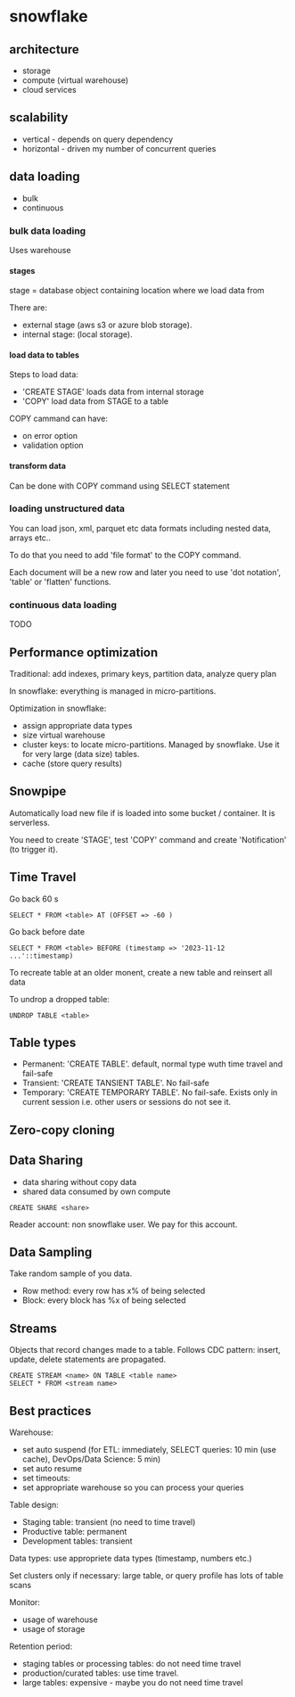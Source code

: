 # snowflake

## architecture

* storage
* compute (virtual warehouse)
* cloud services

## scalability

* vertical - depends on query dependency
* horizontal - driven my number of concurrent queries

## data loading

* bulk
* continuous

### bulk data loading

Uses warehouse

#### stages

stage = database object containing location where we load data from

There are:

* external stage (aws s3 or azure blob storage).  
* internal stage: (local storage). 

#### load data to tables

Steps to load data:
* 'CREATE STAGE' loads data from internal storage
* 'COPY' load data from STAGE to a table

COPY cammand can have:
* on error option
* validation option

#### transform data

Can be done with COPY command using SELECT statement

### loading unstructured data

You can load json, xml, parquet etc data formats including nested data, arrays etc..

To do that you need to add 'file format' to the COPY command.

Each document will be a new row and later you need to use 'dot notation', 'table' or 'flatten' functions.

### continuous data loading
TODO

## Performance optimization

Traditional: add indexes, primary keys, partition data, analyze query plan

In snowflake: everything is managed in micro-partitions.

Optimization in snowflake:
* assign appropriate data types
* size virtual warehouse
* cluster keys: to locate micro-partitions. Managed by snowflake. Use it for very large (data size) tables.
* cache (store query results) 

## Snowpipe

Automatically load new file if is loaded into some bucket / container. It is serverless.

You need to create 'STAGE', test 'COPY' command and create 'Notification' (to trigger it).

## Time Travel

Go back 60 s

```
SELECT * FROM <table> AT (OFFSET => -60 )
```

Go back before date

```
SELECT * FROM <table> BEFORE (timestamp => '2023-11-12 ...'::timestamp)
```

To recreate table at an older monent, create a new table and reinsert all data

To undrop a dropped table:

```
UNDROP TABLE <table>
```

## Table types

* Permanent: 'CREATE TABLE'. default, normal type wuth time travel and fail-safe
* Transient: 'CREATE TANSIENT TABLE'. No fail-safe
* Temporary: 'CREATE TEMPORARY TABLE'. No fail-safe. Exists only in current session i.e. other users or sessions do not see it.

## Zero-copy cloning

## Data Sharing

* data sharing without copy data
* shared data consumed by own compute

```
CREATE SHARE <share>
```

Reader account: non snowflake user. We pay for this account.

## Data Sampling

Take random sample of you data.

* Row method: every row has x% of being selected
* Block: every block has %x of being selected

## Streams

Objects that record changes made to a table. Follows CDC pattern: insert, update, delete statements are propagated.

```
CREATE STREAM <name> ON TABLE <table name>
SELECT * FROM <stream name>
```
## Best practices

Warehouse:
* set auto suspend (for ETL: immediately, SELECT queries: 10 min (use cache), DevOps/Data Science: 5 min)
* set auto resume
* set timeouts:
* set appropriate warehouse so you can process your queries

Table design:
* Staging table: transient (no need to time travel)
* Productive table: permanent
* Development tables: transient

Data types: use appropriete data types (timestamp, numbers etc.)

Set clusters only if necessary: large table, or query profile has lots of table scans

Monitor:
* usage of warehouse
* usage of storage

Retention period:
* staging tables or processing tables: do not need time travel
* production/curated tables: use time travel.
* large tables: expensive - maybe you do not need time travel




